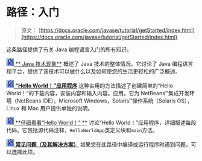 # 路径：入门

> 原文： [https://docs.oracle.com/javase/tutorial/getStarted/index.html](https://docs.oracle.com/javase/tutorial/getStarted/index.html)

这条路径提供了有关 Java 编程语言入门的所有知识。

[![Trail icon](img/e9c433b0e9e920848e3121488f50fc17.jpg) ** Java 技术现象**](intro/index.html) 概述了 Java 技术的整体情况。它讨论了 Java 编程语言和平台，提供了该技术可以做什么以及如何使您的生活更轻松的广泛概述。

[![Trail icon](img/e9c433b0e9e920848e3121488f50fc17.jpg) **“Hello World！”应用程序**](cupojava/index.html) 这种实用的方法描述了创建简单的“Hello World！”的下载内容，安装内容和输入内容。应用。它为 NetBeans™集成开发环境（NetBeans IDE），Microsoft Windows，Solaris™操作系统（Solaris OS），Linux 和 Mac 用户提供单独的说明。

[![Trail icon](img/e9c433b0e9e920848e3121488f50fc17.jpg) **仔细看看“Hello World！” **](application/index.html) 讨论“Hello World！”应用程序，详细描述每段代码。它包括源代码注释，`HelloWorldApp`类定义块和`main`方法。

[![Trail icon](img/e9c433b0e9e920848e3121488f50fc17.jpg) **常见问题（及其解决方案）**](problems/index.html) 如果您在此路径中编译或运行程序时遇到问题，可以选择此项。